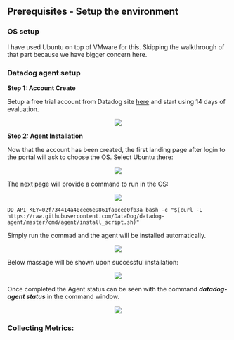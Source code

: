 ## Prerequisites - Setup the environment

### OS setup
I have used Ubuntu on top of VMware for this. Skipping the walkthrough of that part because we have bigger concern here.

### Datadog agent setup

**Step 1: Account Create**

Setup a free trial account from Datadog site [here]( https://app.datadoghq.com/signup "Datadog signup") and start using 14 days of evaluation.
<div align="center">
<img src="https://github.com/Tosrif/Tosrif-hiring-engineers/blob/solutions-engineer/files/Datadog_account_page.jpg" />
</div>

**Step 2: Agent Installation**

Now that the account has been created, the first landing page after login to the portal will ask to choose the OS. Select Ubuntu there:
<div align="center">
<img src="https://github.com/Tosrif/Tosrif-hiring-engineers/blob/solutions-engineer/files/Datadog_agent_page.jpg" />
</div>

The next page will provide a command to run in the OS:
<div align="center">
<img src="https://github.com/Tosrif/Tosrif-hiring-engineers/blob/solutions-engineer/files/Datadog_Ubuntu_agent_page.jpg" />
</div>

```
DD_API_KEY=02f734414a40cee6e9861fa0cee0fb3a bash -c "$(curl -L https://raw.githubusercontent.com/DataDog/datadog-agent/master/cmd/agent/install_script.sh)"
```
Simply run the commad and the agent will be installed automatically.
<div align="center">
<img src="https://github.com/Tosrif/Tosrif-hiring-engineers/blob/solutions-engineer/files/Agent_ins_start.jpg" />
</div>

Below massage will be shown upon successful installation:
<div align="center">
<img src="https://github.com/Tosrif/Tosrif-hiring-engineers/blob/solutions-engineer/files/Agent_ins_fin.jpg" />
</div>

Once completed the Agent status can be seen with the command **_datadog-agent status_** in the command window.
<div align="center">
<img src="https://github.com/Tosrif/Tosrif-hiring-engineers/blob/solutions-engineer/files/Agent_status.jpg" />
</div>

### Collecting Metrics:


